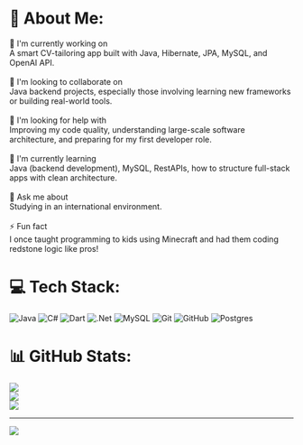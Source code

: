 # 💫 About Me:
🚀 I'm currently working on<br>A smart CV-tailoring app built with Java, Hibernate, JPA, MySQL, and OpenAI API.<br><br>🤝 I'm looking to collaborate on<br>Java backend projects, especially those involving learning new frameworks or building real-world tools.<br><br>🙋 I'm looking for help with<br>Improving my code quality, understanding large-scale software architecture, and preparing for my first developer role.<br><br>🌱 I'm currently learning<br>Java (backend development), MySQL, RestAPIs, how to structure full-stack apps with clean architecture.<br><br>💬 Ask me about<br>Studying in an international environment. <br><br>⚡ Fun fact<br>I once taught programming to kids using Minecraft and had them coding redstone logic like pros!


# 💻 Tech Stack:
![Java](https://img.shields.io/badge/java-%23ED8B00.svg?style=for-the-badge&logo=openjdk&logoColor=white) ![C#](https://img.shields.io/badge/c%23-%23239120.svg?style=for-the-badge&logo=csharp&logoColor=white) ![Dart](https://img.shields.io/badge/dart-%230175C2.svg?style=for-the-badge&logo=dart&logoColor=white) ![.Net](https://img.shields.io/badge/.NET-5C2D91?style=for-the-badge&logo=.net&logoColor=white) ![MySQL](https://img.shields.io/badge/mysql-4479A1.svg?style=for-the-badge&logo=mysql&logoColor=white) ![Git](https://img.shields.io/badge/git-%23F05033.svg?style=for-the-badge&logo=git&logoColor=white) ![GitHub](https://img.shields.io/badge/github-%23121011.svg?style=for-the-badge&logo=github&logoColor=white) ![Postgres](https://img.shields.io/badge/postgres-%23316192.svg?style=for-the-badge&logo=postgresql&logoColor=white)
# 📊 GitHub Stats:
![](https://github-readme-stats.vercel.app/api?username=wojciech63&theme=dark&hide_border=true&include_all_commits=false&count_private=false)<br/>
![](https://nirzak-streak-stats.vercel.app/?user=wojciech63&theme=dark&hide_border=true)<br/>
![](https://github-readme-stats.vercel.app/api/top-langs/?username=wojciech63&theme=dark&hide_border=true&include_all_commits=false&count_private=false&layout=compact)

---
[![](https://visitcount.itsvg.in/api?id=wojciech63&icon=0&color=0)](https://visitcount.itsvg.in)

<!-- Proudly created with GPRM ( https://gprm.itsvg.in ) -->
